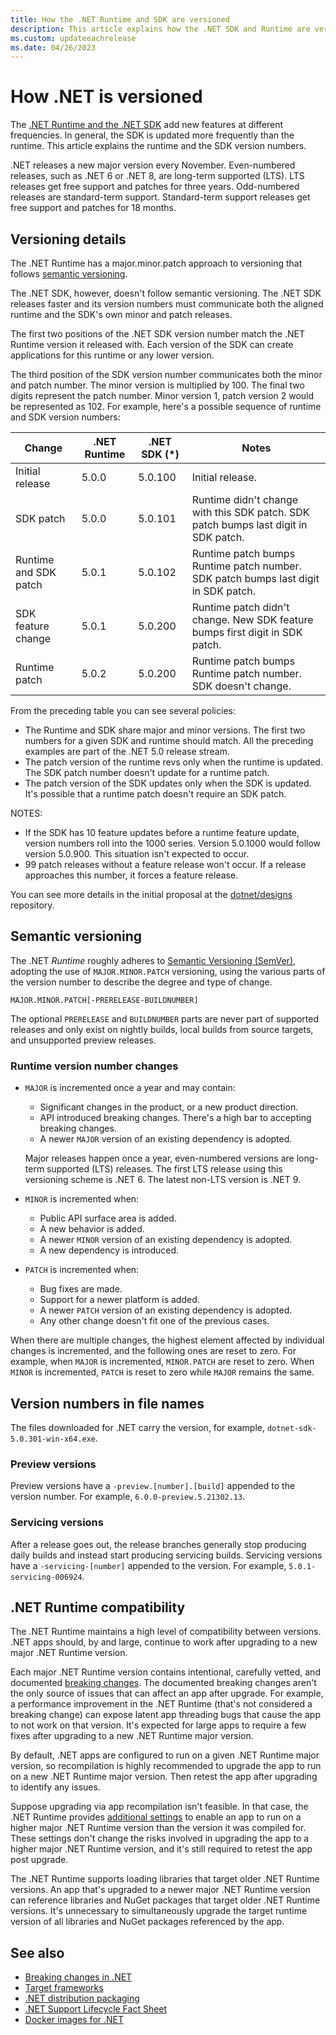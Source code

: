 ```yaml
---
title: How the .NET Runtime and SDK are versioned
description: This article explains how the .NET SDK and Runtime are versioned (similar to semantic versioning).
ms.custom: updateeachrelease
ms.date: 04/26/2023
---
```


# How .NET is versioned

The [.NET Runtime and the .NET SDK](../introduction.md) add new features at different frequencies. In general, the SDK is updated more frequently than the runtime. This article explains the runtime and the SDK version numbers.

.NET releases a new major version every November. Even-numbered releases, such as .NET 6 or .NET 8, are long-term supported (LTS). LTS releases get free support and patches for three years. Odd-numbered releases are standard-term support. Standard-term support releases get free support and patches for 18 months.

## Versioning details

The .NET Runtime has a major.minor.patch approach to versioning that follows [semantic versioning](#semantic-versioning).

The .NET SDK, however, doesn't follow semantic versioning. The .NET SDK releases faster and its version numbers must communicate both the aligned runtime and the SDK's own minor and patch releases.

The first two positions of the .NET SDK version number match the .NET Runtime version it released with. Each version of the SDK can create applications for this runtime or any lower version.

The third position of the SDK version number communicates both the minor and patch number. The minor version is multiplied by 100. The final two digits represent the patch number. Minor version 1, patch version 2 would be represented as 102. For example, here's a possible sequence of runtime and SDK version numbers:

| Change                | .NET Runtime      | .NET SDK (\*)     | Notes |
|-----------------------|-------------------|-------------------|-------------------------------------------------------------------------------------|
| Initial release       | 5.0.0             | 5.0.100           | Initial release.                                                                    |
| SDK patch             | 5.0.0             | 5.0.101           | Runtime didn't change with this SDK patch. SDK patch bumps last digit in SDK patch. |
| Runtime and SDK patch | 5.0.1             | 5.0.102           | Runtime patch bumps Runtime patch number. SDK patch bumps last digit in SDK patch.  |
| SDK feature change    | 5.0.1             | 5.0.200           | Runtime patch didn't change. New SDK feature bumps first digit in SDK patch.        |
| Runtime patch         | 5.0.2             | 5.0.200           | Runtime patch bumps Runtime patch number. SDK doesn't change.                       |

From the preceding table you can see several policies:

- The Runtime and SDK share major and minor versions. The first two numbers for a given SDK and runtime should match. All the preceding examples are part of the .NET 5.0 release stream.
- The patch version of the runtime revs only when the runtime is updated. The SDK patch number doesn't update for a runtime patch.
- The patch version of the SDK updates only when the SDK is updated. It's possible that a runtime patch doesn't require an SDK patch.

NOTES:

- If the SDK has 10 feature updates before a runtime feature update, version numbers roll into the 1000 series. Version 5.0.1000 would follow version 5.0.900. This situation isn't expected to occur.
- 99 patch releases without a feature release won't occur. If a release approaches this number, it forces a feature release.

You can see more details in the initial proposal at the [dotnet/designs](https://github.com/dotnet/designs/pull/29) repository.

## Semantic versioning

The .NET *Runtime* roughly adheres to [Semantic Versioning (SemVer)](https://semver.org/), adopting the use of `MAJOR.MINOR.PATCH` versioning, using the various parts of the version number to describe the degree and type of change.

```
MAJOR.MINOR.PATCH[-PRERELEASE-BUILDNUMBER]
```

The optional `PRERELEASE` and `BUILDNUMBER` parts are never part of supported releases and only exist on nightly builds, local builds from source targets, and unsupported preview releases.

### Runtime version number changes

- `MAJOR` is incremented once a year and may contain:

  - Significant changes in the product, or a new product direction.
  - API introduced breaking changes. There's a high bar to accepting breaking changes.
  - A newer `MAJOR` version of an existing dependency is adopted.

  Major releases happen once a year, even-numbered versions are long-term supported (LTS) releases. The first LTS release using this versioning scheme is .NET 6. The latest non-LTS version is .NET 9.

- `MINOR` is incremented when:

  - Public API surface area is added.
  - A new behavior is added.
  - A newer `MINOR` version of an existing dependency is adopted.
  - A new dependency is introduced.

- `PATCH` is incremented when:

  - Bug fixes are made.
  - Support for a newer platform is added.
  - A newer `PATCH` version of an existing dependency is adopted.
  - Any other change doesn't fit one of the previous cases.

When there are multiple changes, the highest element affected by individual changes is incremented, and the following ones are reset to zero. For example, when `MAJOR` is incremented, `MINOR.PATCH` are reset to zero. When `MINOR` is incremented, `PATCH` is reset to zero while `MAJOR` remains the same.

## Version numbers in file names

The files downloaded for .NET carry the version, for example, `dotnet-sdk-5.0.301-win-x64.exe`.

### Preview versions

Preview versions have a `-preview.[number].[build]` appended to the version number. For example, `6.0.0-preview.5.21302.13`.

### Servicing versions

After a release goes out, the release branches generally stop producing daily builds and instead start producing servicing builds. Servicing versions have a `-servicing-[number]` appended to the version. For example, `5.0.1-servicing-006924`.

## .NET Runtime compatibility

The .NET Runtime maintains a high level of compatibility between versions. .NET apps should, by and large, continue to work after upgrading to a new major .NET Runtime version.

Each major .NET Runtime version contains intentional, carefully vetted, and documented [breaking changes](../compatibility/breaking-changes.md). The documented breaking changes aren't the only source of issues that can affect an app after upgrade. For example, a performance improvement in the .NET Runtime (that's not considered a breaking change) can expose latent app threading bugs that cause the app to not work on that version. It's expected for large apps to require a few fixes after upgrading to a new .NET Runtime major version.

By default, .NET apps are configured to run on a given .NET Runtime major version, so recompilation is highly recommended to upgrade the app to run on a new .NET Runtime major version. Then retest the app after upgrading to identify any issues.

Suppose upgrading via app recompilation isn't feasible. In that case, the .NET Runtime provides [additional settings](selection.md#control-roll-forward-behavior) to enable an app to run on a higher major .NET Runtime version than the version it was compiled for. These settings don't change the risks involved in upgrading the app to a higher major .NET Runtime version, and it's still required to retest the app post upgrade.

The .NET Runtime supports loading libraries that target older .NET Runtime versions. An app that's upgraded to a newer major .NET Runtime version can reference libraries and NuGet packages that target older .NET Runtime versions. It's unnecessary to simultaneously upgrade the target runtime version of all libraries and NuGet packages referenced by the app.

## See also

- [Breaking changes in .NET](../compatibility/breaking-changes.md)
- [Target frameworks](../../standard/frameworks.md)
- [.NET distribution packaging](../distribution-packaging.md)
- [.NET Support Lifecycle Fact Sheet](https://dotnet.microsoft.com/platform/support/policy)
- [Docker images for .NET](https://hub.docker.com/_/microsoft-dotnet/)
